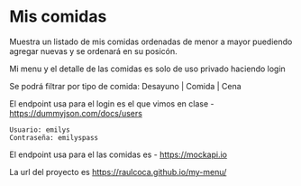 # Mis comidas

Muestra un listado de mis comidas ordenadas de menor a mayor puediendo agregar nuevas y se ordenará en su posicón.

Mi menu y el detalle de las comidas es solo de uso privado haciendo login

Se podrá filtrar por tipo de comida: Desayuno | Comida | Cena

El endpoint usa para el login es el que vimos en clase - https://dummyjson.com/docs/users

    Usuario: emilys
    Contraseña: emilyspass

El endpoint usa para el las comidas es - https://mockapi.io

La url del proyecto es https://raulcoca.github.io/my-menu/
